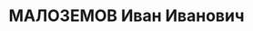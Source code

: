 ---
title: МАЛОЗЕМОВ Иван Иванович
description: "Род. в 1893, г. Златоуст, русский. Проживал: г. Златоуст. Инструментальный\
  \ з/д, ст.мастер по сборке снарядных корпусов \n  Арестован 02.03.1937. Приговор:\
  \ 29.12.1937 – ВМН. Расстрелян 29.12.1937"
---